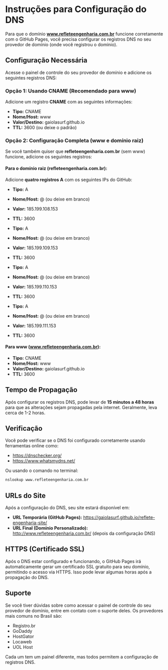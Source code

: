 # Instruções para Configuração do DNS

Para que o domínio **www.refleteengenharia.com.br** funcione corretamente com o GitHub Pages, você precisa configurar os registros DNS no seu provedor de domínio (onde você registrou o domínio).

## Configuração Necessária

Acesse o painel de controle do seu provedor de domínio e adicione os seguintes registros DNS:

### Opção 1: Usando CNAME (Recomendado para www)

Adicione um registro **CNAME** com as seguintes informações:

- **Tipo:** CNAME
- **Nome/Host:** www
- **Valor/Destino:** gaiolasurf.github.io
- **TTL:** 3600 (ou deixe o padrão)

### Opção 2: Configuração Completa (www e domínio raiz)

Se você também quiser que **refleteengenharia.com.br** (sem www) funcione, adicione os seguintes registros:

#### Para o domínio raiz (refleteengenharia.com.br):

Adicione **quatro registros A** com os seguintes IPs do GitHub:

- **Tipo:** A
- **Nome/Host:** @ (ou deixe em branco)
- **Valor:** 185.199.108.153
- **TTL:** 3600

- **Tipo:** A
- **Nome/Host:** @ (ou deixe em branco)
- **Valor:** 185.199.109.153
- **TTL:** 3600

- **Tipo:** A
- **Nome/Host:** @ (ou deixe em branco)
- **Valor:** 185.199.110.153
- **TTL:** 3600

- **Tipo:** A
- **Nome/Host:** @ (ou deixe em branco)
- **Valor:** 185.199.111.153
- **TTL:** 3600

#### Para www (www.refleteengenharia.com.br):

- **Tipo:** CNAME
- **Nome/Host:** www
- **Valor/Destino:** gaiolasurf.github.io
- **TTL:** 3600

## Tempo de Propagação

Após configurar os registros DNS, pode levar de **15 minutos a 48 horas** para que as alterações sejam propagadas pela internet. Geralmente, leva cerca de 1-2 horas.

## Verificação

Você pode verificar se o DNS foi configurado corretamente usando ferramentas online como:

- https://dnschecker.org/
- https://www.whatsmydns.net/

Ou usando o comando no terminal:

```bash
nslookup www.refleteengenharia.com.br
```

## URLs do Site

Após a configuração do DNS, seu site estará disponível em:

- **URL Temporária (GitHub Pages):** https://gaiolasurf.github.io/reflete-engenharia-site/
- **URL Final (Domínio Personalizado):** http://www.refleteengenharia.com.br/ (depois da configuração DNS)

## HTTPS (Certificado SSL)

Após o DNS estar configurado e funcionando, o GitHub Pages irá automaticamente gerar um certificado SSL gratuito para seu domínio, permitindo o acesso via HTTPS. Isso pode levar algumas horas após a propagação do DNS.

## Suporte

Se você tiver dúvidas sobre como acessar o painel de controle do seu provedor de domínio, entre em contato com o suporte deles. Os provedores mais comuns no Brasil são:

- Registro.br
- GoDaddy
- HostGator
- Locaweb
- UOL Host

Cada um tem um painel diferente, mas todos permitem a configuração de registros DNS.


